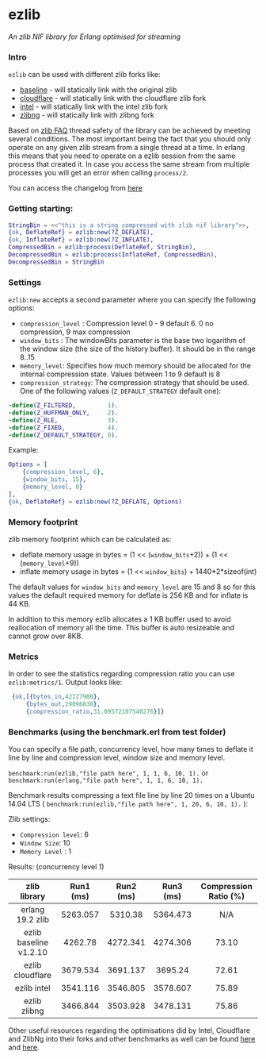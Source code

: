 # ezlib

*An zlib NIF library for Erlang optimised for streaming* 

### Intro

`ezlib` can be used with different zlib forks like:

- [baseline][1] - will statically link with the original zlib
- [cloudflare][2] - will statically link with the cloudflare zlib fork
- [intel][3] - will statically link with the intel zlib fork
- [zlibng][4] - will statically link with zlibng fork

Based on [zlib FAQ][7] thread safety of the library can be achieved by meeting several conditions. The most important being
the fact that you should only operate on any given zlib stream from a single thread at a time. In erlang this means that
you need to operate on a ezlib session from the same process that created it. In case you access the same stream from multiple
processes you will get an error when calling `process/2`.

You can access the changelog from [here][8]

### Getting starting:

```erlang
StringBin = <<"this is a string compressed with zlib nif library">>,
{ok, DeflateRef} = ezlib:new(?Z_DEFLATE),
{ok, InflateRef} = ezlib:new(?Z_INFLATE),
CompressedBin = ezlib:process(DeflateRef, StringBin),
DecompressedBin = ezlib:process(InflateRef, CompressedBin),
DecompressedBin = StringBin
```

### Settings

`ezlib:new` accepts a second parameter where you can specify the following options:

- `compression_level` : Compression level 0 - 9 default 6. 0 no compression, 9 max compression
- `window_bits` : The windowBits parameter is the base two logarithm of the window size (the size of the history buffer). It should be in the range 8..15 
- `memory_level`: Specifies how much memory should be allocated for the internal compression state. Values between 1 to 9 default is 8
- `compression_strategy`: The compression strategy that should be used. One of the following values (`Z_DEFAULT_STRATEGY` default one):

```erlang
-define(Z_FILTERED,         1).
-define(Z_HUFFMAN_ONLY,     2).
-define(Z_RLE,              3).
-define(Z_FIXED,            4).
-define(Z_DEFAULT_STRATEGY, 0).
```

Example:

```erlang
Options = [
    {compression_level, 6},
    {window_bits, 15},
    {memory_level, 8}
],
{ok, DeflateRef} = ezlib:new(?Z_DEFLATE, Options)
```

### Memory footprint

zlib memory footprint which can be calculated as:

- deflate memory usage in bytes = (1 << (`window_bits`+2)) + (1 << (`memory_level`+9)) 
- inflate memory usage in bytes = (1 << `window_bits`) + 1440\*2\*sizeof(int) 

The default values for `window_bits` and `memory_level` are 15 and 8 so for this values the default required memory for deflate is 256 KB and for inflate is 44 KB.

In addition to this memory ezlib allocates a 1 KB buffer used to avoid reallocation of memory all the time. This buffer is auto resizeable and cannot grow over 8KB.

### Metrics

In order to see the statistics regarding compression ratio you can use `ezlib:metrics/1`. Output looks like:

```erlang
 {ok,[{bytes_in,42227900},
     {bytes_out,29096830},
     {compression_ratio,31.09572107540276}]}
```     

### Benchmarks (using the benchmark.erl from test folder)

You can specify a file path, concurrency level, how many times to deflate it line by line and compression level, window size and memory level.

`benchmark:run(ezlib,"file path here", 1, 1, 6, 10, 1).` or `benchmark:run(erlang,"file path here", 1, 1, 6, 10, 1).`

Benchmark results compressing a text file line by line 20 times on a Ubuntu 14.04 LTS ( `benchmark:run(ezlib,"file path here", 1, 20, 6, 10, 1).` ):

Zlib settings:

- `Compression level`: 6
- `Window Size`: 10
- `Memory Level` : 1

Results: (concurrency level 1)

| zlib library           | Run1 (ms) | Run2 (ms) | Run3 (ms) | Compression Ratio (%) |
|:----------------------:|:---------:|:---------:|:---------:|:---------------------:|
| erlang 19.2 zlib       | 5263.057  | 5310.38   | 5364.473  | N/A                   |
| ezlib baseline v1.2.10 | 4262.78   | 4272.341  | 4274.306  | 73.10                 |
| ezlib cloudflare       | 3679.534  | 3691.137  | 3695.24	 | 72.61                 |
| ezlib intel            | 3541.116	 | 3546.805	 | 3578.607	 | 75.89                 |
| ezlib zlibng           | 3466.844  | 3503.928  | 3478.131  | 75.86                 |

Other useful resources regarding the optimisations did by Intel, Cloudflare and ZlibNg into their forks and other benchmarks as well can be found [here][5] and [here][6].

[1]:https://github.com/madler/zlib.git
[2]:https://github.com/cloudflare/zlib.git
[3]:https://github.com/jtkukunas/zlib.git
[4]:https://github.com/Dead2/zlib-ng.git
[5]:https://www.snellman.net/blog/archive/2014-08-04-comparison-of-intel-and-cloudflare-zlib-patches.html
[6]:http://www.snellman.net/blog/archive/2015-06-05-updated-zlib-benchmarks/
[7]:http://www.zlib.net/zlib_faq.html#faq21
[8]:https://github.com/silviucpp/ezlib/blob/master/CHANGELOG.MD
